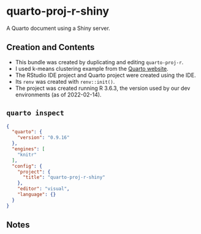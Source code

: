 # quarto-proj-r-shiny

A Quarto document using a Shiny server.

## Creation and Contents

- This bundle was created by duplicating and editing `quarto-proj-r`.
- I used k-means clustering example from the [Quarto website](https://quarto.org/docs/interactive/shiny/).
- The RStudio IDE project and Quarto project were created using the IDE.
- Its `renv` was created with `renv::init()`.
- The project was created running R 3.6.3, the version used by our dev environments (as of 2022-02-14).

## `quarto inspect`

```json
{
  "quarto": {
    "version": "0.9.16"
  },
  "engines": [
    "knitr"
  ],
  "config": {
    "project": {
      "title": "quarto-proj-r-shiny"
    },
    "editor": "visual",
    "language": {}
  }
}
```

## Notes
